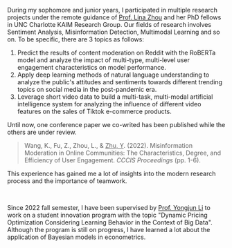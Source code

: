 During my sophomore and junior years, I participated in multiple research projects under the remote guidance of [Prof. Lina Zhou](https://belkcollege.charlotte.edu/directory/lina-zhou) and her PhD fellows in UNC Charlotte KAIM Research Group. Our fields of research involves Sentiment Analysis, Misinformation Detection, Multimodal Learning and so on. To be specific, there are 3 topics as follows:

   1. Predict the results of content moderation on Reddit with the RoBERTa model and analyze the impact of multi-type, multi-level user engagement characteristics on model performance.
   2. Apply deep learning methods of natural language understanding to analyze the public's attitudes and sentiments towards different trending topics on social media in the post-pandemic era.
   3. Leverage short video data to build a multi-task, multi-modal artificial intelligence system for analyzing the influence of different video features on the sales of Tiktok e-commerce products.

   Until now, one conference paper we co-writed has been published while the others are under review.

   > Wang, K., Fu, Z., Zhou, L., & <ins>Zhu, Y</ins>. (2022). Misinformation Moderation in Online Communities: The Characteristics, Degree,
   and Efficiency of User Engagement. _CCCIS Proceedings_ (pp. 1-6).

   This experience has gained me a lot of insights into the modern research process and the importance of teamwork.

<br>

Since 2022 fall semester, I have been supervised by [Prof. Yongjun Li](http://bs.ustc.edu.cn/English/profile-70.html) to work on a student innovation program with the topic "Dynamic Pricing Optimization Considering Learning Behavior in the Context of Big Data". Although the program is still on progress, I have learned a lot about the application of Bayesian models in econometrics.
